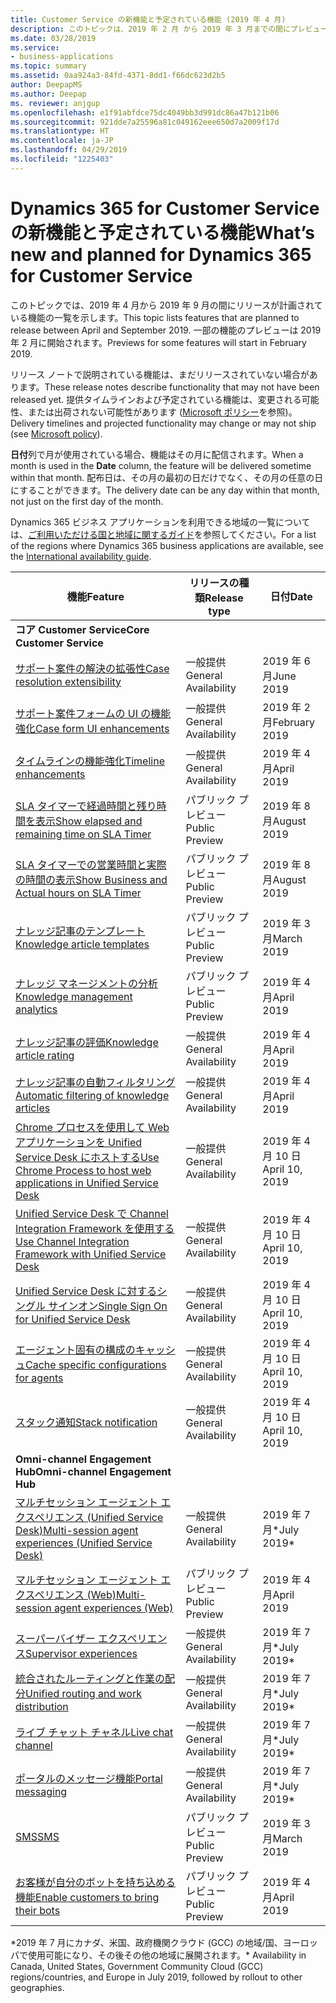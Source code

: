 ```yaml
---
title: Customer Service の新機能と予定されている機能 (2019 年 4 月)
description: このトピックは、2019 年 2 月 から 2019 年 3 月までの間にプレビューになり、2019 年 4 月から 2019 年 9 月までの間にリリース予定の機能の一覧を示します。
ms.date: 03/28/2019
ms.service:
- business-applications
ms.topic: summary
ms.assetid: 0aa924a3-84fd-4371-8dd1-f66dc623d2b5
author: DeepapMS
ms.author: Deepap
ms. reviewer: anjgup
ms.openlocfilehash: e1f91abfdce75dc4049bb3d991dc86a47b121b06
ms.sourcegitcommit: 921dde7a25596a81c049162eee650d7a2009f17d
ms.translationtype: HT
ms.contentlocale: ja-JP
ms.lasthandoff: 04/29/2019
ms.locfileid: "1225403"
---
```

#  <a name="whats-new-and-planned-for-dynamics-365-for-customer-service"></a><span data-ttu-id="d4630-103">Dynamics 365 for Customer Service の新機能と予定されている機能</span><span class="sxs-lookup"><span data-stu-id="d4630-103">What’s new and planned for Dynamics 365 for Customer Service</span></span> 

<span data-ttu-id="d4630-104">このトピックでは、2019 年 4 月から 2019 年 9 月の間にリリースが計画されている機能の一覧を示します。</span><span class="sxs-lookup"><span data-stu-id="d4630-104">This topic lists features that are planned to release between April and September 2019.</span></span> <span data-ttu-id="d4630-105">一部の機能のプレビューは 2019 年 2 月に開始されます。</span><span class="sxs-lookup"><span data-stu-id="d4630-105">Previews for some features will start in February 2019.</span></span> 

<span data-ttu-id="d4630-106">リリース ノートで説明されている機能は、まだリリースされていない場合があります。</span><span class="sxs-lookup"><span data-stu-id="d4630-106">These release notes describe functionality that may not have been released yet.</span></span> <span data-ttu-id="d4630-107">提供タイムラインおよび予定されている機能は、変更される可能性、または出荷されない可能性があります ([Microsoft ポリシー](https://go.microsoft.com/fwlink/p/?linkid=2007332)を参照)。</span><span class="sxs-lookup"><span data-stu-id="d4630-107">Delivery timelines and projected functionality may change or may not ship (see [Microsoft policy](https://go.microsoft.com/fwlink/p/?linkid=2007332)).</span></span>

<span data-ttu-id="d4630-108">**日付**列で月が使用されている場合、機能はその月に配信されます。</span><span class="sxs-lookup"><span data-stu-id="d4630-108">When a month is used in the **Date** column, the feature will be delivered sometime within that month.</span></span> <span data-ttu-id="d4630-109">配布日は、その月の最初の日だけでなく、その月の任意の日にすることができます。</span><span class="sxs-lookup"><span data-stu-id="d4630-109">The delivery date can be any day within that month, not just on the first day of the month.</span></span>

<span data-ttu-id="d4630-110">Dynamics 365 ビジネス アプリケーションを利用できる地域の一覧については、[ご利用いただける国と地域に関するガイド](https://aka.ms/dynamics_365_international_availability_deck)を参照してください。</span><span class="sxs-lookup"><span data-stu-id="d4630-110">For a list of the regions where Dynamics 365 business applications are available, see the [International availability guide](https://aka.ms/dynamics_365_international_availability_deck).</span></span>


| <span data-ttu-id="d4630-111">機能</span><span class="sxs-lookup"><span data-stu-id="d4630-111">Feature</span></span>                                                                          | <span data-ttu-id="d4630-112">リリースの種類</span><span class="sxs-lookup"><span data-stu-id="d4630-112">Release type</span></span>         | <span data-ttu-id="d4630-113">日付</span><span class="sxs-lookup"><span data-stu-id="d4630-113">Date</span></span> |
|----------------------------------------------------------------------------------|----------------------|----------------------|
| <span data-ttu-id="d4630-114">**コア Customer Service**</span><span class="sxs-lookup"><span data-stu-id="d4630-114">**Core Customer Service**</span></span>       |        |        |
| [<span data-ttu-id="d4630-115">サポート案件の解決の拡張性</span><span class="sxs-lookup"><span data-stu-id="d4630-115">Case resolution extensibility</span></span>](dynamics365-customer-service/case-management-case-resolution-extensibility.md) | <span data-ttu-id="d4630-116">一般提供</span><span class="sxs-lookup"><span data-stu-id="d4630-116">General Availability</span></span> | <span data-ttu-id="d4630-117">2019 年 6 月</span><span class="sxs-lookup"><span data-stu-id="d4630-117">June 2019</span></span>            |
| [<span data-ttu-id="d4630-118">サポート案件フォームの UI の機能強化</span><span class="sxs-lookup"><span data-stu-id="d4630-118">Case form UI enhancements</span></span>](dynamics365-customer-service/customer-service-key-enhancements.md#case-form-ui-enhancements)      |  <span data-ttu-id="d4630-119">一般提供</span><span class="sxs-lookup"><span data-stu-id="d4630-119">General Availability</span></span>       |  <span data-ttu-id="d4630-120">2019 年 2 月</span><span class="sxs-lookup"><span data-stu-id="d4630-120">February 2019</span></span>      |
| [<span data-ttu-id="d4630-121">タイムラインの機能強化</span><span class="sxs-lookup"><span data-stu-id="d4630-121">Timeline enhancements</span></span>](dynamics365-customer-service/customer-service-key-enhancements.md#timeline-enhancements)    |  <span data-ttu-id="d4630-122">一般提供</span><span class="sxs-lookup"><span data-stu-id="d4630-122">General Availability</span></span>       |  <span data-ttu-id="d4630-123">2019 年 4 月</span><span class="sxs-lookup"><span data-stu-id="d4630-123">April 2019</span></span>      |
| [<span data-ttu-id="d4630-124">SLA タイマーで経過時間と残り時間を表示</span><span class="sxs-lookup"><span data-stu-id="d4630-124">Show elapsed and remaining time on SLA Timer</span></span>](dynamics365-customer-service/customer-service-key-enhancements.md#show-elapsed-and-remaining-time-on-sla-timer)    |  <span data-ttu-id="d4630-125">パブリック プレビュー</span><span class="sxs-lookup"><span data-stu-id="d4630-125">Public Preview</span></span>       |  <span data-ttu-id="d4630-126">2019 年 8 月</span><span class="sxs-lookup"><span data-stu-id="d4630-126">August 2019</span></span>      |
| [<span data-ttu-id="d4630-127">SLA タイマーでの営業時間と実際の時間の表示</span><span class="sxs-lookup"><span data-stu-id="d4630-127">Show Business and Actual hours on SLA Timer</span></span>](dynamics365-customer-service/customer-service-key-enhancements.md#show-business-and-actual-hours-on-sla-timer)   |  <span data-ttu-id="d4630-128">パブリック プレビュー</span><span class="sxs-lookup"><span data-stu-id="d4630-128">Public Preview</span></span>       |  <span data-ttu-id="d4630-129">2019 年 8 月</span><span class="sxs-lookup"><span data-stu-id="d4630-129">August 2019</span></span>      |
| [<span data-ttu-id="d4630-130">ナレッジ記事のテンプレート</span><span class="sxs-lookup"><span data-stu-id="d4630-130">Knowledge article templates</span></span>](knowledge-management/km-templates.md)                              | <span data-ttu-id="d4630-131">パブリック プレビュー</span><span class="sxs-lookup"><span data-stu-id="d4630-131">Public Preview</span></span> | <span data-ttu-id="d4630-132">2019 年 3 月</span><span class="sxs-lookup"><span data-stu-id="d4630-132">March 2019</span></span>             |
| [<span data-ttu-id="d4630-133">ナレッジ マネージメントの分析</span><span class="sxs-lookup"><span data-stu-id="d4630-133">Knowledge management analytics</span></span>](knowledge-management/km-analytics.md)                                    | <span data-ttu-id="d4630-134">パブリック プレビュー</span><span class="sxs-lookup"><span data-stu-id="d4630-134">Public Preview</span></span>       | <span data-ttu-id="d4630-135">2019 年 4 月</span><span class="sxs-lookup"><span data-stu-id="d4630-135">April 2019</span></span>             |
| [<span data-ttu-id="d4630-136">ナレッジ記事の評価</span><span class="sxs-lookup"><span data-stu-id="d4630-136">Knowledge article rating</span></span>](knowledge-management/knowledge-article-rating.md)                                | <span data-ttu-id="d4630-137">一般提供</span><span class="sxs-lookup"><span data-stu-id="d4630-137">General Availability</span></span>      | <span data-ttu-id="d4630-138">2019 年 4 月</span><span class="sxs-lookup"><span data-stu-id="d4630-138">April 2019</span></span>    |
| [<span data-ttu-id="d4630-139">ナレッジ記事の自動フィルタリング</span><span class="sxs-lookup"><span data-stu-id="d4630-139">Automatic filtering of knowledge articles</span></span>](knowledge-management/auto-filter-knowledge-articles.md)                                  | <span data-ttu-id="d4630-140">一般提供</span><span class="sxs-lookup"><span data-stu-id="d4630-140">General Availability</span></span>       | <span data-ttu-id="d4630-141">2019 年 4 月</span><span class="sxs-lookup"><span data-stu-id="d4630-141">April 2019</span></span>    |
| [<span data-ttu-id="d4630-142">Chrome プロセスを使用して Web アプリケーションを Unified Service Desk にホストする</span><span class="sxs-lookup"><span data-stu-id="d4630-142">Use Chrome Process to host web applications in Unified Service Desk</span></span>](dynamics365-customer-service/unified-service-desk/use-chrome-browser-host-web-applications.md) | <span data-ttu-id="d4630-143">一般提供</span><span class="sxs-lookup"><span data-stu-id="d4630-143">General Availability</span></span> | <span data-ttu-id="d4630-144">2019 年 4 月 10 日</span><span class="sxs-lookup"><span data-stu-id="d4630-144">April 10, 2019</span></span> |
| [<span data-ttu-id="d4630-145">Unified Service Desk で Channel Integration Framework を使用する</span><span class="sxs-lookup"><span data-stu-id="d4630-145">Use Channel Integration Framework with Unified Service Desk</span></span>](dynamics365-customer-service/unified-service-desk/use-channel-integration-framework-unified-service-desk.md) | <span data-ttu-id="d4630-146">一般提供</span><span class="sxs-lookup"><span data-stu-id="d4630-146">General Availability</span></span> | <span data-ttu-id="d4630-147">2019 年 4 月 10 日</span><span class="sxs-lookup"><span data-stu-id="d4630-147">April 10, 2019</span></span> |
| [<span data-ttu-id="d4630-148">Unified Service Desk に対するシングル サインオン</span><span class="sxs-lookup"><span data-stu-id="d4630-148">Single Sign On for Unified Service Desk</span></span>](dynamics365-customer-service/unified-service-desk/Single-Sign-On-for-Unified-Service-Desk.md) | <span data-ttu-id="d4630-149">一般提供</span><span class="sxs-lookup"><span data-stu-id="d4630-149">General Availability</span></span> | <span data-ttu-id="d4630-150">2019 年 4 月 10 日</span><span class="sxs-lookup"><span data-stu-id="d4630-150">April 10, 2019</span></span> |
| [<span data-ttu-id="d4630-151">エージェント固有の構成のキャッシュ</span><span class="sxs-lookup"><span data-stu-id="d4630-151">Cache specific configurations for agents</span></span>](dynamics365-customer-service/unified-service-desk/Cache-specific-configurations-for-agents.md) | <span data-ttu-id="d4630-152">一般提供</span><span class="sxs-lookup"><span data-stu-id="d4630-152">General Availability</span></span> | <span data-ttu-id="d4630-153">2019 年 4 月 10 日</span><span class="sxs-lookup"><span data-stu-id="d4630-153">April 10, 2019</span></span> |
| [<span data-ttu-id="d4630-154">スタック通知</span><span class="sxs-lookup"><span data-stu-id="d4630-154">Stack notification</span></span>](dynamics365-customer-service/unified-service-desk/StackNotification.md) | <span data-ttu-id="d4630-155">一般提供</span><span class="sxs-lookup"><span data-stu-id="d4630-155">General Availability</span></span> | <span data-ttu-id="d4630-156">2019 年 4 月 10 日</span><span class="sxs-lookup"><span data-stu-id="d4630-156">April 10, 2019</span></span> |
| <span data-ttu-id="d4630-157">**Omni-channel Engagement Hub**</span><span class="sxs-lookup"><span data-stu-id="d4630-157">**Omni-channel Engagement Hub**</span></span>       |        |        |
| [<span data-ttu-id="d4630-158">マルチセッション エージェント エクスペリエンス (Unified Service Desk)</span><span class="sxs-lookup"><span data-stu-id="d4630-158">Multi-session agent experiences (Unified Service Desk)</span></span>](omni-channel-engagement-hub/multi-session-agent-experiences-web-usd.md) | <span data-ttu-id="d4630-159">一般提供</span><span class="sxs-lookup"><span data-stu-id="d4630-159">General Availability</span></span> | <span data-ttu-id="d4630-160">2019 年 7 月\*</span><span class="sxs-lookup"><span data-stu-id="d4630-160">July 2019\*</span></span>           |
| [<span data-ttu-id="d4630-161">マルチセッション エージェント エクスペリエンス (Web)</span><span class="sxs-lookup"><span data-stu-id="d4630-161">Multi-session agent experiences (Web)</span></span>](omni-channel-engagement-hub/multi-session-agent-experiences-web-usd.md) | <span data-ttu-id="d4630-162">パブリック プレビュー</span><span class="sxs-lookup"><span data-stu-id="d4630-162">Public Preview</span></span> | <span data-ttu-id="d4630-163">2019 年 4 月</span><span class="sxs-lookup"><span data-stu-id="d4630-163">April 2019</span></span>           |
| [<span data-ttu-id="d4630-164">スーパーバイザー エクスペリエンス</span><span class="sxs-lookup"><span data-stu-id="d4630-164">Supervisor experiences</span></span>](omni-channel-engagement-hub/supervisor-experiences.md)        | <span data-ttu-id="d4630-165">一般提供</span><span class="sxs-lookup"><span data-stu-id="d4630-165">General Availability</span></span> | <span data-ttu-id="d4630-166">2019 年 7 月\*</span><span class="sxs-lookup"><span data-stu-id="d4630-166">July 2019\*</span></span>           |
| [<span data-ttu-id="d4630-167">統合されたルーティングと作業の配分</span><span class="sxs-lookup"><span data-stu-id="d4630-167">Unified routing and work distribution</span></span>](omni-channel-engagement-hub/unified-routing-work-distribution.md)  | <span data-ttu-id="d4630-168">一般提供</span><span class="sxs-lookup"><span data-stu-id="d4630-168">General Availability</span></span> | <span data-ttu-id="d4630-169">2019 年 7 月\*</span><span class="sxs-lookup"><span data-stu-id="d4630-169">July 2019\*</span></span>           |
| [<span data-ttu-id="d4630-170">ライブ チャット チャネル</span><span class="sxs-lookup"><span data-stu-id="d4630-170">Live chat channel</span></span>](omni-channel-engagement-hub/live-chat-channel.md)         | <span data-ttu-id="d4630-171">一般提供</span><span class="sxs-lookup"><span data-stu-id="d4630-171">General Availability</span></span> | <span data-ttu-id="d4630-172">2019 年 7 月\*</span><span class="sxs-lookup"><span data-stu-id="d4630-172">July 2019\*</span></span>           |
| [<span data-ttu-id="d4630-173">ポータルのメッセージ機能</span><span class="sxs-lookup"><span data-stu-id="d4630-173">Portal messaging</span></span>](omni-channel-engagement-hub/portal-messaging.md)             | <span data-ttu-id="d4630-174">一般提供</span><span class="sxs-lookup"><span data-stu-id="d4630-174">General Availability</span></span> | <span data-ttu-id="d4630-175">2019 年 7 月\*</span><span class="sxs-lookup"><span data-stu-id="d4630-175">July 2019\*</span></span>             |
| [<span data-ttu-id="d4630-176">SMS</span><span class="sxs-lookup"><span data-stu-id="d4630-176">SMS</span></span>](omni-channel-engagement-hub/sms.md)                                | <span data-ttu-id="d4630-177">パブリック プレビュー</span><span class="sxs-lookup"><span data-stu-id="d4630-177">Public Preview</span></span>       | <span data-ttu-id="d4630-178">2019 年 3 月</span><span class="sxs-lookup"><span data-stu-id="d4630-178">March 2019</span></span>             |
| [<span data-ttu-id="d4630-179">お客様が自分のボットを持ち込める機能</span><span class="sxs-lookup"><span data-stu-id="d4630-179">Enable customers to bring their bots</span></span>](omni-channel-engagement-hub/customer-owned-bots-omni-channel-engagement-hub.md)       | <span data-ttu-id="d4630-180">パブリック プレビュー</span><span class="sxs-lookup"><span data-stu-id="d4630-180">Public Preview</span></span>       | <span data-ttu-id="d4630-181">2019 年 4 月</span><span class="sxs-lookup"><span data-stu-id="d4630-181">April 2019</span></span>             |

<span data-ttu-id="d4630-182">\*2019 年 7 月にカナダ、米国、政府機関クラウド (GCC) の地域/国、ヨーロッパで使用可能になり、その後その他の地域に展開されます。</span><span class="sxs-lookup"><span data-stu-id="d4630-182">\* Availability in Canada, United States, Government Community Cloud (GCC) regions/countries, and Europe in July 2019, followed by rollout to other geographies.</span></span>

